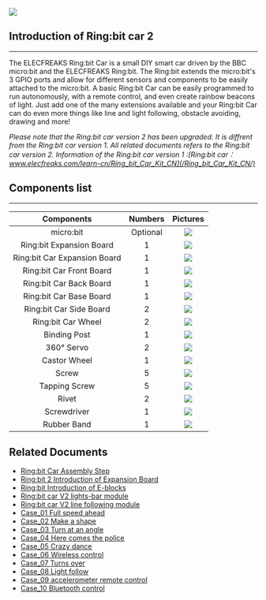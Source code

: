 ![](https://i.imgur.com/zoH1NRm.jpg)
## Introduction of Ring:bit car 2
---

The ELECFREAKS Ring:bit Car is a small DIY smart car driven by the BBC micro:bit and the ELECFREAKS Ring:bit. The Ring:bit extends the micro:bit's 3 GPIO ports and allow for different sensors and components to be easily attached to the micro:bit. A basic Ring:bit Car can be easily programmed to run autonomously, with a remote control, and even create rainbow beacons of light. Just add one of the many extensions available and your Ring:bit Car can do even more things like line and light following, obstacle avoiding, drawing and more!

*Please note that the Ring:bit car version 2 has been upgraded. It is diffrent from the Ring:bit car version 1. All related documents refers to the Ring:bit car version 2.*
*Information of the Ring:bit car version 1 :[Ring:bit car：www.elecfreaks.com/learn-cn/Ring_bit_Car_Kit_CN](/Ring_bit_Car_Kit_CN/)*

## Components list ##
---


|Components|Numbers|Pictures|
|:-:|:-:|:-:|
|micro:bit|Optional|![](https://i.imgur.com/qd2qCry.png)|
|Ring:bit Expansion Board|1|![](https://i.imgur.com/y42umRI.jpg)|
|Ring:bit Car Expansion Board|1|![](https://i.imgur.com/FISsc91.jpg)|
|Ring:bit Car Front Board|1|![](https://i.imgur.com/fsGQx7H.png)|
|Ring:bit Car Back Board|1|![](https://i.imgur.com/wy2UOVu.jpg)|
|Ring:bit Car Base Board|1|![](https://i.imgur.com/XmJFP0l.jpg)|
|Ring:bit Car Side Board|2|![](https://i.imgur.com/N8GdGB3.jpg)|
|Ring:bit Car Wheel|2|![](https://i.imgur.com/HnkSTMd.jpg)|
|Binding Post|1|![](https://i.imgur.com/7gvcsGF.jpg)|
|360° Servo|2|![](https://i.imgur.com/U3XGnyB.jpg)|
|Castor Wheel|1|![](https://i.imgur.com/Ky220DU.jpg)|
|Screw|5|![](https://i.imgur.com/LqTtuBl.jpg)|
|Tapping Screw|5|![](https://i.imgur.com/SIgzxED.jpg)|
|Rivet|2|![](https://i.imgur.com/dYrPAoC.jpg)|
|Screwdriver|1|![](https://i.imgur.com/NbE9vox.jpg)|
|Rubber Band|1|![](https://i.imgur.com/LKjqmwk.jpg)|



## Related Documents
- [Ring:bit Car Assembly Step](/ring_bit_car_v2_assembly_step/)
- [Ring:bit 2 Introduction of Expansion Board](/ring_bit_car_v2/)
- [Ring:bit Introduction of E-blocks](/ring_bit_car_v2_extensions/)
- [Ring:bit car V2 lights-bar module](/ring_bit_car_v2_Rainbow_LED_module/)
- [Ring:bit car V2 line following module](/ring_bit_car_v2_line_flow_module/)
- [Case_01 Full speed ahead](/ring_bit_car_case_01/)
- [Case_02 Make a shape](/ring_bit_car_case_02/)
- [Case_03 Turn at an angle](/ring_bit_car_case_03/)
- [Case_04 Here comes the police](/ring_bit_car_case_04/)
- [Case_05 Crazy dance](/ring_bit_car_case_05/)
- [Case_06 Wireless control](/ring_bit_car_case_06/)
- [Case_07 Turns over](/ring_bit_car_case_07/)
- [Case_08 Light follow](/ring_bit_car_case_08/)
- [Case_09 accelerometer remote control](/ring_bit_car_case_09/)
- [Case_10 Bluetooth control](/ring_bit_car_case_10/)

